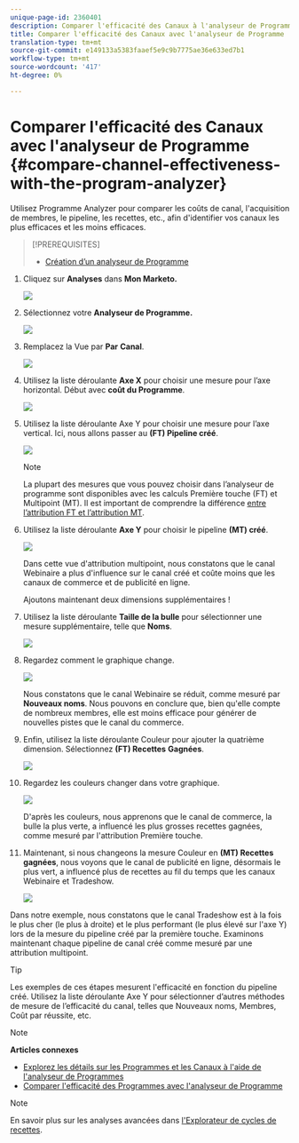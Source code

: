```yaml
---
unique-page-id: 2360401
description: Comparer l'efficacité des Canaux à l'analyseur de Programme - Documentation sur le marketing - Documentation sur les produits
title: Comparer l'efficacité des Canaux avec l'analyseur de Programme
translation-type: tm+mt
source-git-commit: e149133a5383faaef5e9c9b7775ae36e633ed7b1
workflow-type: tm+mt
source-wordcount: '417'
ht-degree: 0%

---
```



# Comparer l&#39;efficacité des Canaux avec l&#39;analyseur de Programme {#compare-channel-effectiveness-with-the-program-analyzer}

Utilisez Programme Analyzer pour comparer les coûts de canal, l&#39;acquisition de membres, le pipeline, les recettes, etc., afin d&#39;identifier vos canaux les plus efficaces et les moins efficaces.

>[!PREREQUISITES]
>
>* [Création d’un analyseur de Programme](create-a-program-analyzer.md)


1. Cliquez sur **Analyses** dans **Mon Marketo.**

   ![](assets/image2014-9-17-18-3a36-3a13.png)

1. Sélectionnez votre **Analyseur de Programme.**

   ![](assets/image2014-9-17-18-3a36-3a40.png)

1. Remplacez la Vue par **Par** **Canal**.

   ![](assets/image2014-9-17-18-3a36-3a59.png)

1. Utilisez la liste déroulante **Axe X** pour choisir une mesure pour l’axe horizontal. Début avec **coût du Programme**.

   ![](assets/image2014-9-17-18-3a37-3a7.png)

1. Utilisez la liste déroulante Axe Y pour choisir une mesure pour l’axe vertical. Ici, nous allons passer au **(FT) Pipeline créé**.

   ![](assets/image2014-9-17-18-3a37-3a50.png)

   >[!NOTE]
   >
   >La plupart des mesures que vous pouvez choisir dans l’analyseur de programme sont disponibles avec les calculs Première touche (FT) et Multipoint (MT). Il est important de comprendre la différence [entre l’attribution FT et l’attribution MT](/help/marketo/product-docs/reporting/revenue-cycle-analytics/revenue-tools/attribution/understanding-attribution.md).

1. Utilisez la liste déroulante **Axe Y** pour choisir le pipeline **(MT) créé**.

   ![](assets/image2014-9-17-18-3a39-3a5.png)

   Dans cette vue d&#39;attribution multipoint, nous constatons que le canal Webinaire a plus d&#39;influence sur le canal créé et coûte moins que les canaux de commerce et de publicité en ligne.

   Ajoutons maintenant deux dimensions supplémentaires !

1. Utilisez la liste déroulante **Taille de la bulle** pour sélectionner une mesure supplémentaire, telle que **Noms**.

   ![](assets/image2014-9-17-18-3a39-3a36.png)

1. Regardez comment le graphique change.

   ![](assets/image2014-9-17-18-3a39-3a55.png)

   Nous constatons que le canal Webinaire se réduit, comme mesuré par **Nouveaux noms**. Nous pouvons en conclure que, bien qu&#39;elle compte de nombreux membres, elle est moins efficace pour générer de nouvelles pistes que le canal du commerce.

1. Enfin, utilisez la liste déroulante Couleur pour ajouter la quatrième dimension. Sélectionnez **(FT) Recettes** **Gagnées**.

   ![](assets/image2014-9-17-18-3a41-3a7.png)

1. Regardez les couleurs changer dans votre graphique.

   ![](assets/image2014-9-17-18-3a41-3a19.png)

   D&#39;après les couleurs, nous apprenons que le canal de commerce, la bulle la plus verte, a influencé les plus grosses recettes gagnées, comme mesuré par l&#39;attribution Première touche.

1. Maintenant, si nous changeons la mesure Couleur en **(MT) Recettes gagnées**, nous voyons que le canal de publicité en ligne, désormais le plus vert, a influencé plus de recettes au fil du temps que les canaux Webinaire et Tradeshow.

   ![](assets/image2014-9-17-18-3a41-3a40.png)

Dans notre exemple, nous constatons que le canal Tradeshow est à la fois le plus cher (le plus à droite) et le plus performant (le plus élevé sur l&#39;axe Y) lors de la mesure du pipeline créé par la première touche. Examinons maintenant chaque pipeline de canal créé comme mesuré par une attribution multipoint.

>[!TIP]
>
>Les exemples de ces étapes mesurent l&#39;efficacité en fonction du pipeline créé. Utilisez la liste déroulante Axe Y pour sélectionner d’autres méthodes de mesure de l’efficacité du canal, telles que Nouveaux noms, Membres, Coût par réussite, etc.

>[!NOTE]
>
>**Articles connexes**
>
>* [Explorez les détails sur les Programmes et les Canaux à l&#39;aide de l&#39;analyseur de Programmes](explore-program-and-channel-details-with-the-program-analyzer.md)
>* [Comparer l&#39;efficacité des Programmes avec l&#39;analyseur de Programme](compare-program-effectiveness-with-the-program-analyzer.md)

>



>[!NOTE]
>
>En savoir plus sur les analyses avancées dans [l&#39;Explorateur de cycles de recettes](http://docs.marketo.com/display/docs/revenue+cycle+analytics).
